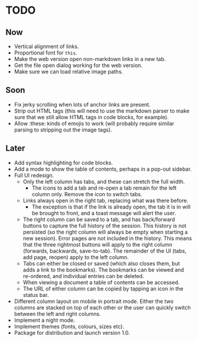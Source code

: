 # TODO

## Now

* Vertical alignment of links.
* Proportional font for `this`.
* Make the web version open non-markdown links in a new tab.
* Get the file open dialog working for the web version.
* Make sure we can load relative image paths.

## Soon

* Fix jerky scrolling when lots of anchor links are present.
* Strip out HTML tags (this will need to use the markdown parser to make sure
  that we still allow HTML tags in code blocks, for example).
* Allow :these: kinds of emojis to work (will probably require similar parsing
  to stripping out the image tags).

## Later

* Add syntax highlighting for code blocks.
* Add a mode to show the table of contents, perhaps in a pop-out sidebar.
* Full UI redesign.
  + Only the left column has tabs, and these can stretch the full width.
    - The icons to add a tab and re-open a tab remain for the left column only.
      Remove the icon to switch tabs.
  + Links always open in the right tab, replacing what was there before.
    - The exception is that if the link is already open, the tab it is in will
      be brought to front, and a toast message will alert the user.
  + The right column can be saved to a tab, and has back/forward buttons to
    capture the full history of the session. This history is not persisted (so
    the right column will always be empty when starting a new session). Error
    pages are not included in the history. This means that the three rightmost
    buttons will apply to the right column (forwards, backwards, save-to-tab).
    The remainder of the UI (tabs, add page, reopen) apply to the left column.
  + Tabs can either be closed or saved (which also closes them, but adds a link
    to the bookmarks). The bookmarks can be viewed and re-ordered, and
    individual entries can be deleted.
  + When viewing a document a table of contents can be accessed.
  + The URL of either column can be copied by tapping an icon in the status bar.
* Different column layout on mobile in portrait mode. Either the two columns are
  stacked on top of each other or the user can quickly switch between the left
  and right columns.
* Implement a night mode.
* Implement themes (fonts, colours, sizes etc).
* Package for distribution and launch version 1.0.
